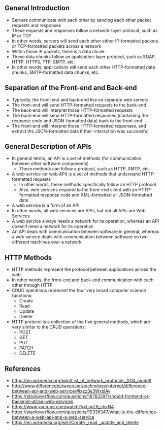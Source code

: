 ## General Introduction
- Servers communicate with each other by sending each other packet requests and responses
- These requests and responses follow a network-layer protocol, such as IP or TCP
- In other words, servers will send each other either IP-formatted packets or TCP-formatted packets across a network
- Within those IP packets, there is a data chunk
- These data chunks follow an application-layer protocol, such as SOAP, HTTP, HTTPS, FTP, SMTP, etc.
- In other words, applications will send each other HTTP-formatted data chunks, SMTP-formatted data chunks, etc.

## Separation of the Front-end and Back-end
- Typically, the front-end and back-end live on separate web servers
- The front-end will send HTTP-formatted requests to the back-end
- The back-end will interpret those HTTP-formatted requests
- The back-end will send HTTP-formatted responses (containing the response code and JSON-formatted data) back to the front-end
- The front-end will interpret those HTTP-formatted responses, and extract the JSON-formatted data if their interaction was successful

## General Description of APIs
- In general terms, an API is a set of methods (for communication between other software components)
	- These methods can follow a protocol, such as HTTP, SMTP, etc.
- A web service (or web API) is a set of methods that understand HTTP-formatted requests
	- In other words, these methods specifically follow an HTTP protocol
	- Also, web services respond to the front-end client with an HTTP-formatted response code and XML-formatted or JSON-formatted data
- A web service is a form of an API
- In other words, all web services are APIs, but not all APIs are Web Services
- A web service always needs a network for its operation, whereas an API doesn't need a network for its operation
- An API deals with communication between software in general, whereas a web service deals with communication between software on two different machines over a network

## HTTP Methods
- HTTP methods represent the protocol between applications across the web
- In other words, the front-end and back-end communication with each other through HTTP
- CRUD operations represent the four very broad computer science functions:
	- Create
	- Read
	- Update
	- Delete
- HTTP protocol is a collection of the five general methods, which are very similar to the CRUD operations:
	- POST
	- GET
	- PUT
	- PATCH
	- DELETE

## References
- https://en.wikipedia.org/wiki/List_of_network_protocols_(OSI_model)
- http://www.differencebetween.net/technology/internet/difference-between-api-and-web-service/#ixzz3e3WxplAv
- https://stackoverflow.com/questions/18783397/should-frontend-or-backend-utilise-web-services
- https://www.youtube.com/watch?v=LooL6_chvN4
- https://stackoverflow.com/questions/19336347/what-is-the-difference-between-a-web-api-and-a-web-service
- https://en.wikipedia.org/wiki/Create,_read,_update_and_delete

